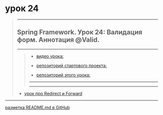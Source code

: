 # урок 24

> ---
> 
> ## Spring Framework. Урок 24: Валидация форм. Аннотация @Valid.
> ---
> 
> > * [видео урока:](https://youtu.be/96AVOLMnS8c)
> > 
> > * [репозиторий стартового проекта:](https://github.com/NeilAlishev/SpringCourse/tree/master/Lesson24_Starter.SpringFormsValidation)
> >
> > * [репозиторий этого урока:](https://github.com/NeilAlishev/SpringCourse/tree/master/Lesson24.SpringFormsValidation)
> > ---
> >    
> > ---
>  
>  * [урок про Redirect и Forward](https://youtu.be/lesNd-lqUiM)
   
---
[разметка README.md в GitHub](https://coddism.com/zametki/razmetka_readmemd_v_github)
